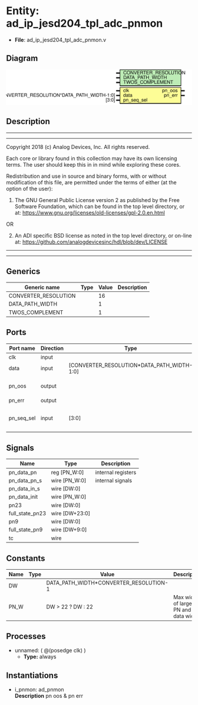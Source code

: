 # Entity: ad_ip_jesd204_tpl_adc_pnmon

- **File**: ad_ip_jesd204_tpl_adc_pnmon.v
## Diagram

![Diagram](ad_ip_jesd204_tpl_adc_pnmon.svg "Diagram")
## Description

 ***************************************************************************
 ***************************************************************************
 Copyright 2018 (c) Analog Devices, Inc. All rights reserved.

 Each core or library found in this collection may have its own licensing terms.
 The user should keep this in in mind while exploring these cores.

 Redistribution and use in source and binary forms,
 with or without modification of this file, are permitted under the terms of either
  (at the option of the user):

   1. The GNU General Public License version 2 as published by the
      Free Software Foundation, which can be found in the top level directory, or at:
 https://www.gnu.org/licenses/old-licenses/gpl-2.0.en.html

 OR

   2.  An ADI specific BSD license as noted in the top level directory, or on-line at:
 https://github.com/analogdevicesinc/hdl/blob/dev/LICENSE

 ***************************************************************************
 ***************************************************************************

## Generics

| Generic name         | Type | Value | Description |
| -------------------- | ---- | ----- | ----------- |
| CONVERTER_RESOLUTION |      | 16    |             |
| DATA_PATH_WIDTH      |      | 1     |             |
| TWOS_COMPLEMENT      |      | 1     |             |
## Ports

| Port name  | Direction | Type                                       | Description                                |
| ---------- | --------- | ------------------------------------------ | ------------------------------------------ |
| clk        | input     |                                            |                                            |
| data       | input     | [CONVERTER_RESOLUTION*DATA_PATH_WIDTH-1:0] |  data interface                            |
| pn_oos     | output    |                                            |  pn out of sync and error                  |
| pn_err     | output    |                                            |                                            |
| pn_seq_sel | input     | [3:0]                                      |  processor interface PN9 (0x0), PN23 (0x1) |
## Signals

| Name            | Type           | Description          |
| --------------- | -------------- | -------------------- |
| pn_data_pn      | reg [PN_W:0]   |  internal registers  |
| pn_data_pn_s    | wire [PN_W:0]  |  internal signals    |
| pn_data_in_s    | wire [DW:0]    |                      |
| pn_data_init    | wire [PN_W:0]  |                      |
| pn23            | wire [DW:0]    |                      |
| full_state_pn23 | wire [DW+23:0] |                      |
| pn9             | wire [DW:0]    |                      |
| full_state_pn9  | wire [DW+9:0]  |                      |
| tc              | wire           |                      |
## Constants

| Name | Type | Value                                  | Description                              |
| ---- | ---- | -------------------------------------- | ---------------------------------------- |
| DW   |      | DATA_PATH_WIDTH*CONVERTER_RESOLUTION-1 |                                          |
| PN_W |      | DW > 22 ? DW : 22                      |  Max width of largest PN and data width  |
## Processes
- unnamed: ( @(posedge clk) )
  - **Type:** always
## Instantiations

- i_pnmon: ad_pnmon
</br>**Description**
 pn oos & pn err

